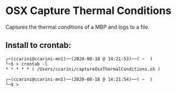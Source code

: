 # OSX Capture Thermal Conditions
Captures the thermal conditions of a MBP and logs to a file.

## Install to crontab:
```
┌─(ccarini@ccarini-mn1)──(2020-08-18 @ 14:21:53)──( ~  ) 
└─$ > crontab -l
* * * * * ( /Users/ccarini/captureOsxThermalConditions.sh )  

┌─(ccarini@ccarini-mn1)──(2020-08-18 @ 14:21:54)──( ~  ) 
└─$ > 
```